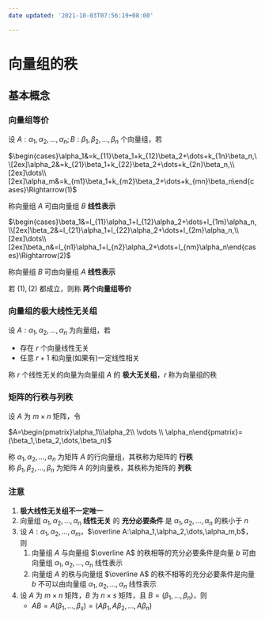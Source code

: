 ```yaml
---
date updated: '2021-10-03T07:56:19+08:00'

---
```


# 向量组的秩

## 基本概念

### 向量组等价

设 $A:\alpha_1,\alpha_2,\dots,\alpha_n;B:\beta_1,\beta_2,\dots,\beta_n$ 个向量组，若

$\begin{cases}\alpha_1&=k_{11}\beta_1+k_{12}\beta_2+\dots+k_{1n}\beta_n,\\[2ex]\alpha_2&=k_{21}\beta_1+k_{22}\beta_2+\dots+k_{2n}\beta_n,\\[2ex]\dots\\[2ex]\alpha_m&=k_{m1}\beta_1+k_{m2}\beta_2+\dots+k_{mn}\beta_n\end{cases}\Rightarrow(1)$

称向量组 $A$ 可由向量组 $B$ **线性表示**

$\begin{cases}\beta_1&=l_{11}\alpha_1+l_{12}\alpha_2+\dots+l_{1m}\alpha_n,\\[2ex]\beta_2&=l_{21}\alpha_1+l_{22}\alpha_2+\dots+l_{2m}\alpha_n,\\[2ex]\dots\\[2ex]\beta_n&=l_{n1}\alpha_1+l_{n2}\alpha_2+\dots+l_{nm}\alpha_n\end{cases}\Rightarrow(2)$

称向量组 $B$ 可由向量组 $A$ **线性表示**

若 $(1),(2)$ 都成立，则称 **两个向量组等价**

### 向量组的极大线性无关组

设 $A:\alpha_1,\alpha_2,\dots,\alpha_n$ 为向量组，若

- 存在 $r$ 个向量线性无关
- 任意 $r+1$ 和向量(如果有)一定线性相关

称 $r$ 个线性无关的向量为向量组 $A$ 的 **极大无关组**，$r$ 称为向量组的秩

### 矩阵的行秩与列秩

设 $A$ 为 $m×n$ 矩阵，令

$A=\begin{pmatrix}\alpha_1\\\alpha_2\\ \vdots \\ \alpha_n\end{pmatrix}=(\beta_1,\beta_2,\dots,\beta_n)$

称 $\alpha_1,\alpha_2,\dots,\alpha_n$ 为矩阵 $A$ 的行向量组，其秩称为矩阵的 **行秩**\
称 $\beta_1,\beta_2,\dots,\beta_n$ 为矩阵 $A$ 的列向量秩，其秩称为矩阵的 **列秩**

### 注意

1. **极大线性无关组不一定唯一**
2. 向量组 $\alpha_1,\alpha_2,\dots,\alpha_n$ **线性无关** 的 **充分必要条件** 是 $\alpha_1,\alpha_2,\dots,\alpha_n$ 的秩小于 $n$
3. 设 $A:\alpha_1,\alpha_2,\dots,\alpha_m$，$\overline A:\alpha_1,\alpha_2,\dots,\alpha_m,b$，则
	1. 向量组 $A$ 与向量组 $\overline A$ 的秩相等的充分必要条件是向量 $b$ 可由向量组 $\alpha_1,\alpha_2,\dots,\alpha_n$ 线性表示
	2. 向量组 $A$ 的秩与向量组 $\overline A$ 的秩不相等的充分必要条件是向量 $b$ 不可以由向量组 $\alpha_1,\alpha_2,\dots,\alpha_n$ 线性表示
4. 设 $A$ 为 $m×n$ 矩阵，$B$ 为 $n×s$ 矩阵，且 $B=(\beta_1,\dots,\beta_n)$，则
	+ $AB=A(\beta_1,\dots,\beta_s)=(A\beta_1,A\beta_2,\dots,A\beta_n)$
